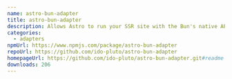 ```yaml
---
name: astro-bun-adapter
title: astro-bun-adapter
description: Allows Astro to run your SSR site with the Bun's native API Bun.serve.
categories:
  - adapters
npmUrl: https://www.npmjs.com/package/astro-bun-adapter
repoUrl: https://github.com/ido-pluto/astro-bun-adapter
homepageUrl: https://github.com/ido-pluto/astro-bun-adapter.git#readme
downloads: 206
---
```

